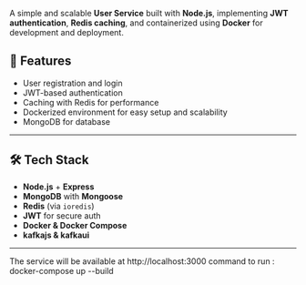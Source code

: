 A simple and scalable **User Service** built with **Node.js**, implementing **JWT authentication**, **Redis caching**, and containerized using **Docker** for development and deployment.

## 🚀 Features

-  User registration and login
-  JWT-based authentication
-  Caching with Redis for performance
-  Dockerized environment for easy setup and scalability
-  MongoDB for database

---

## 🛠️ Tech Stack

- **Node.js** + **Express**
- **MongoDB** with **Mongoose**
- **Redis** (via `ioredis`)
- **JWT** for secure auth
- **Docker & Docker Compose**
- **kafkajs & kafkaui**
---

The service will be available at http://localhost:3000
command to run : docker-compose up --build
